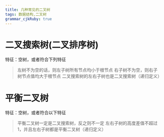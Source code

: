 ```yaml
---
title: 几种常见的二叉树
tags: 数据结构,二叉树
grammar_cjkRuby: true
---
```



# 二叉搜索树(二叉排序树)

特征：空树，或者符合下列特征
> 左树不为空的话，则左子树所有节点均小于根节点
> 右子树不为空，则右子树节点值均大于根节点
> 二叉搜索树的左右子树也是二叉搜索树（递归定义）

# 平衡二叉树

特征：空树，或者符合以下特征
> 平衡二叉树一定是二叉搜索树，反之则不一定
> 左右子树的高度差值不超过1，并且左右子树都是平衡二叉树（递归定义）

